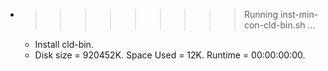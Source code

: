 * >>>>>>>>> Running inst-min-con-cld-bin.sh ...
  * Install cld-bin.
  * Disk size = 920452K. Space Used = 12K. Runtime = 00:00:00:00.
